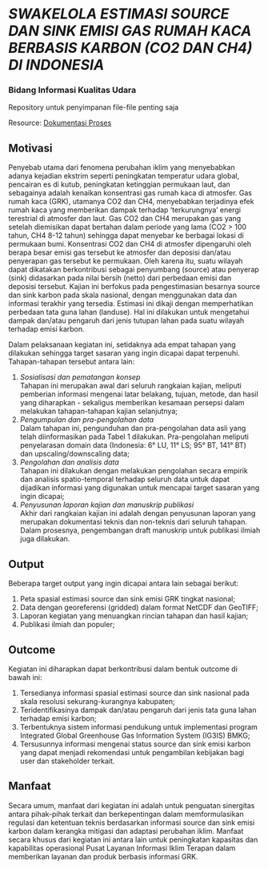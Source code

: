 # ***SWAKELOLA ESTIMASI SOURCE DAN SINK EMISI GAS RUMAH KACA BERBASIS KARBON (CO2 DAN CH4) DI INDONESIA***
### Bidang Informasi Kualitas Udara

Repository untuk penyimpanan file-file penting saja

Resource:
[Dokumentasi Proses](https://docs.google.com/document/d/1sYNEl5y2HcXz9y4PkrofNy4i5WdlXuQxtKMS2QLUo90/edit?usp=sharing)


## Motivasi
Penyebab utama dari fenomena perubahan iklim yang menyebabkan adanya kejadian ekstrim seperti peningkatan temperatur udara global, pencairan es di kutub, peningkatan ketinggian permukaan laut, dan sebagainya adalah kenaikan konsentrasi gas rumah kaca di atmosfer. Gas rumah kaca (GRK), utamanya CO2 dan CH4, menyebabkan terjadinya efek rumah kaca yang memberikan dampak terhadap ‘terkurungnya’ energi terestrial di atmosfer dan laut. Gas CO2 dan CH4 merupakan gas yang setelah diemisikan dapat bertahan dalam periode yang lama (CO2 > 100 tahun, CH4 8-12 tahun) sehingga dapat menyebar ke berbagai lokasi di permukaan bumi.
Konsentrasi CO2 dan CH4 di atmosfer dipengaruhi oleh berapa besar emisi gas tersebut ke atmosfer dan deposisi dan/atau penyerapan gas tersebut ke permukaan. Oleh karena itu, suatu wilayah dapat dikatakan berkontribusi sebagai penyumbang (source) atau penyerap (sink) didasarkan pada nilai bersih (netto) dari perbedaan emisi dan deposisi tersebut.
Kajian ini berfokus pada pengestimasian besarnya source dan sink karbon pada skala nasional, dengan menggunakan data dan informasi terakhir yang tersedia. Estimasi ini dikaji dengan memperhatikan perbedaan tata guna lahan (landuse). Hal ini dilakukan untuk mengetahui dampak dan/atau pengaruh dari jenis tutupan lahan pada suatu wilayah terhadap emisi karbon.

Dalam pelaksanaan kegiatan ini, setidaknya ada empat tahapan yang dilakukan sehingga target sasaran yang ingin dicapai dapat terpenuhi. Tahapan-tahapan tersebut antara lain:
1. _Sosialisasi dan pematangan konsep_  
Tahapan ini merupakan awal dari seluruh rangkaian kajian, meliputi pemberian informasi mengenai latar belakang, tujuan, metode, dan hasil yang diharapkan - sekaligus memberikan kesamaan persepsi dalam melakukan tahapan-tahapan kajian selanjutnya;
2. _Pengumpulan dan pra-pengolahan data_  
Dalam tahapan ini, pengunduhan dan pra-pengolahan data asli yang telah diinformasikan pada Tabel 1 dilakukan. Pra-pengolahan meliputi penyelarasan domain data (Indonesia: 6° LU, 11° LS; 95° BT, 141° BT) dan upscaling/downscaling data;
3. _Pengolahan dan analisis data_  
Tahapan ini dilakukan dengan melakukan pengolahan secara empirik dan analisis spatio-temporal terhadap seluruh data untuk dapat dijadikan informasi yang digunakan untuk mencapai target sasaran yang ingin dicapai;
4. _Penyusunan laporan kajian dan manuskrip publikasi_  
Akhir dari rangkaian kajian ini adalah dengan penyusunan laporan yang merupakan dokumentasi teknis dan non-teknis dari seluruh tahapan. Dalam prosesnya, pengembangan draft manuskrip untuk publikasi ilmiah juga dilakukan.

## Output
Beberapa target output yang ingin dicapai antara lain sebagai berikut:
1. Peta spasial estimasi source dan sink emisi GRK tingkat nasional;
2. Data dengan georeferensi (gridded) dalam format NetCDF dan GeoTIFF;
3. Laporan kegiatan yang menuangkan rincian tahapan dan hasil kajian;
4. Publikasi ilmiah dan populer;

## Outcome
Kegiatan ini diharapkan dapat berkontribusi dalam bentuk outcome di bawah ini:
1. Tersedianya informasi spasial estimasi source dan sink nasional pada skala resolusi sekurang-kurangnya kabupaten;
2. Teridentifikasinya dampak dan/atau pengaruh dari jenis tata guna lahan terhadap emisi karbon;
3. Terbentuknya sistem informasi pendukung untuk implementasi program Integrated Global Greenhouse Gas Information System (IG3IS) BMKG; 
4. Tersusunnya informasi mengenai status source dan sink emisi karbon yang dapat menjadi rekomendasi untuk pengambilan kebijakan bagi user dan stakeholder terkait.

## Manfaat
Secara umum, manfaat dari kegiatan ini adalah untuk penguatan sinergitas antara pihak-pihak terkait dan berkepentingan dalam memformulasikan regulasi dan ketentuan teknis berdasarkan informasi source dan sink emisi karbon dalam kerangka mitigasi dan adaptasi perubahan iklim. Manfaat secara khusus dari kegiatan ini antara lain untuk peningkatan kapasitas dan kapabilitas operasional Pusat Layanan Informasi Iklim Terapan dalam memberikan layanan dan produk berbasis informasi GRK.
